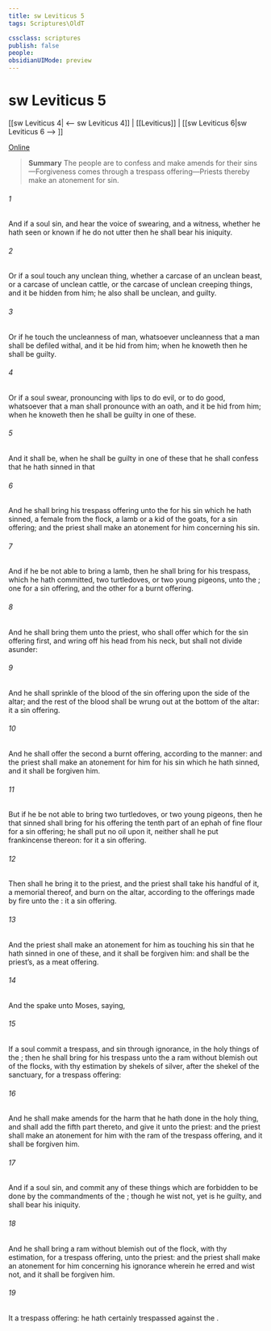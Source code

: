 ```yaml
---
title: sw Leviticus 5
tags: Scriptures\OldT

cssclass: scriptures
publish: false
people:
obsidianUIMode: preview
---
```


# sw Leviticus 5
[[sw Leviticus 4| <-- sw Leviticus 4]] | [[Leviticus]] | [[sw Leviticus 6|sw Leviticus 6 --> ]]

[Online](https://churchofjesuschrist.org/study/scriptures/ot/lev/5?lang=eng)

> __Summary__
The people are to confess and make amends for their sins—Forgiveness comes through a trespass offering—Priests thereby make an atonement for sin.

###### 1 
And if a soul sin, and hear the voice of swearing, and  a witness, whether he hath seen or known  if he do not utter  then he shall bear his iniquity.

###### 2 
Or if a soul touch any unclean thing, whether  a carcase of an unclean beast, or a carcase of unclean cattle, or the carcase of unclean creeping things, and  it be hidden from him; he also shall be unclean, and guilty.

###### 3 
Or if he touch the uncleanness of man, whatsoever uncleanness  that a man shall be defiled withal, and it be hid from him; when he knoweth  then he shall be guilty.

###### 4 
Or if a soul swear, pronouncing with  lips to do evil, or to do good, whatsoever  that a man shall pronounce with an oath, and it be hid from him; when he knoweth  then he shall be guilty in one of these.

###### 5 
And it shall be, when he shall be guilty in one of these  that he shall confess that he hath sinned in that 

###### 6 
And he shall bring his trespass offering unto the  for his sin which he hath sinned, a female from the flock, a lamb or a kid of the goats, for a sin offering; and the priest shall make an atonement for him concerning his sin.

###### 7 
And if he be not able to bring a lamb, then he shall bring for his trespass, which he hath committed, two turtledoves, or two young pigeons, unto the ; one for a sin offering, and the other for a burnt offering.

###### 8 
And he shall bring them unto the priest, who shall offer  which  for the sin offering first, and wring off his head from his neck, but shall not divide  asunder:

###### 9 
And he shall sprinkle of the blood of the sin offering upon the side of the altar; and the rest of the blood shall be wrung out at the bottom of the altar: it  a sin offering.

###### 10 
And he shall offer the second  a burnt offering, according to the manner: and the priest shall make an atonement for him for his sin which he hath sinned, and it shall be forgiven him.

###### 11 
But if he be not able to bring two turtledoves, or two young pigeons, then he that sinned shall bring for his offering the tenth part of an ephah of fine flour for a sin offering; he shall put no oil upon it, neither shall he put  frankincense thereon: for it  a sin offering.

###### 12 
Then shall he bring it to the priest, and the priest shall take his handful of it,  a memorial thereof, and burn  on the altar, according to the offerings made by fire unto the : it  a sin offering.

###### 13 
And the priest shall make an atonement for him as touching his sin that he hath sinned in one of these, and it shall be forgiven him: and  shall be the priest’s, as a meat offering.

###### 14 
And the  spake unto Moses, saying,

###### 15 
If a soul commit a trespass, and sin through ignorance, in the holy things of the ; then he shall bring for his trespass unto the  a ram without blemish out of the flocks, with thy estimation by shekels of silver, after the shekel of the sanctuary, for a trespass offering:

###### 16 
And he shall make amends for the harm that he hath done in the holy thing, and shall add the fifth part thereto, and give it unto the priest: and the priest shall make an atonement for him with the ram of the trespass offering, and it shall be forgiven him.

###### 17 
And if a soul sin, and commit any of these things which are forbidden to be done by the commandments of the ; though he wist  not, yet is he guilty, and shall bear his iniquity.

###### 18 
And he shall bring a ram without blemish out of the flock, with thy estimation, for a trespass offering, unto the priest: and the priest shall make an atonement for him concerning his ignorance wherein he erred and wist  not, and it shall be forgiven him.

###### 19 
It  a trespass offering: he hath certainly trespassed against the .

